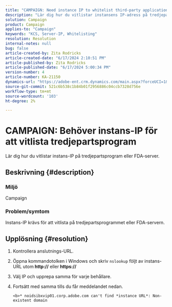 ```yaml
---
title: "CAMPAIGN: Need instance IP to whitelist third-party application"
description: "Lär dig hur du vitlistar instansens IP-adress på tredjepartsprogram eller FDA-server."
solution: Campaign
product: Campaign
applies-to: "Campaign"
keywords: "KCS, Server-IP, Whitelisting"
resolution: Resolution
internal-notes: null
bug: false
article-created-by: Zita Rodricks
article-created-date: "6/17/2024 2:10:51 PM"
article-published-by: Zita Rodricks
article-published-date: "6/17/2024 5:00:34 PM"
version-number: 4
article-number: KA-21150
dynamics-url: "https://adobe-ent.crm.dynamics.com/main.aspx?forceUCI=1&pagetype=entityrecord&etn=knowledgearticle&id=fdafc460-b32c-ef11-840a-002248084fbb"
source-git-commit: 521c6b538c1b84b01f2956886c04ccb7328d756e
workflow-type: tm+mt
source-wordcount: '103'
ht-degree: 2%

---
```


# CAMPAIGN: Behöver instans-IP för att vitlista tredjepartsprogram


Lär dig hur du vitlistar instans-IP på tredjepartsprogram eller FDA-server.

## Beskrivning {#description}


### <b>Miljö</b>

Campaign

### <b>Problem/symtom</b>

Instans-IP krävs för att vitlista på tredjepartsprogrammet eller FDA-servern.


## Upplösning {#resolution}


1. Kontrollera anslutnings-URL.
2. Öppna kommandotolken i Windows och skriv `nslookup` följt av instans-URL utom<b> http://</b> eller<b> https://</b>
3. Välj IP och upprepa samma för varje behållare.
4. Fortsätt med samma tills du får meddelandet nedan.

   `<b>* noidsibxvip01.corp.adobe.com can't find *instance URL*: Non-existent domain`

